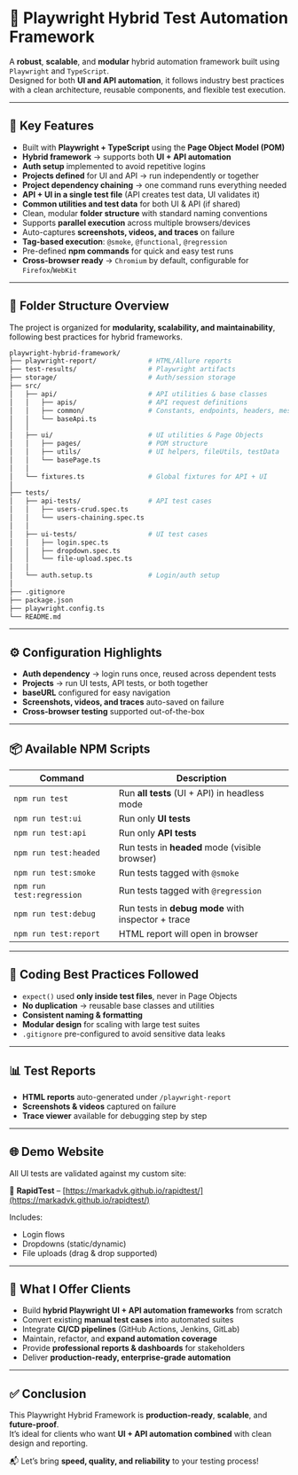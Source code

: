 # 🚀 Playwright Hybrid Test Automation Framework

A **robust**, **scalable**, and **modular** hybrid automation framework built using `Playwright` and `TypeScript`.  
Designed for both **UI and API automation**, it follows industry best practices with a clean architecture, reusable components, and flexible test execution.  

---

## 🔑 Key Features  

- Built with **Playwright + TypeScript** using the **Page Object Model (POM)**  
- **Hybrid framework** → supports both **UI + API automation**  
- **Auth setup** implemented to avoid repetitive logins  
- **Projects defined** for UI and API → run independently or together  
- **Project dependency chaining** → one command runs everything needed  
- **API + UI in a single test file** (API creates test data, UI validates it)  
- **Common utilities and test data** for both UI & API (if shared)  
- Clean, modular **folder structure** with standard naming conventions  
- Supports **parallel execution** across multiple browsers/devices  
- Auto-captures **screenshots, videos, and traces** on failure  
- **Tag-based execution**: `@smoke`, `@functional`, `@regression`  
- Pre-defined **npm commands** for quick and easy test runs  
- **Cross-browser ready** → `Chromium` by default, configurable for `Firefox`/`WebKit`  

---

## 📁 Folder Structure Overview  

The project is organized for **modularity, scalability, and maintainability**, following best practices for hybrid frameworks.  

```bash
playwright-hybrid-framework/
├── playwright-report/             # HTML/Allure reports
├── test-results/                  # Playwright artifacts
├── storage/                       # Auth/session storage
├── src/
│   ├── api/                       # API utilities & base classes
│   │   ├── apis/                  # API request definitions
│   │   ├── common/                # Constants, endpoints, headers, messages
│   │   └── baseApi.ts
│   │
│   ├── ui/                        # UI utilities & Page Objects
│   │   ├── pages/                 # POM structure
│   │   ├── utils/                 # UI helpers, fileUtils, testData
│   │   └── basePage.ts
│   │
│   └── fixtures.ts                # Global fixtures for API + UI
│
├── tests/
│   ├── api-tests/                 # API test cases
│   │   ├── users-crud.spec.ts
│   │   └── users-chaining.spec.ts
│   │
│   ├── ui-tests/                  # UI test cases
│   │   ├── login.spec.ts
│   │   ├── dropdown.spec.ts
│   │   └── file-upload.spec.ts
│   │
│   └── auth.setup.ts              # Login/auth setup
│
├── .gitignore
├── package.json
├── playwright.config.ts
└── README.md
```

---

## ⚙️ Configuration Highlights  

- **Auth dependency** → login runs once, reused across dependent tests  
- **Projects** → run UI tests, API tests, or both together  
- **baseURL** configured for easy navigation  
- **Screenshots, videos, and traces** auto-saved on failure  
- **Cross-browser testing** supported out-of-the-box  

---

## 📦 Available NPM Scripts  

| Command                    | Description                                         |
|----------------------------|-----------------------------------------------------|
| `npm run test`             | Run **all tests** (UI + API) in headless mode       |
| `npm run test:ui`          | Run only **UI tests**                               |
| `npm run test:api`         | Run only **API tests**                              |
| `npm run test:headed`      | Run tests in **headed** mode (visible browser)      |
| `npm run test:smoke`       | Run tests tagged with `@smoke`                      |
| `npm run test:regression`  | Run tests tagged with `@regression`                 |
| `npm run test:debug`       | Run tests in **debug mode** with inspector + trace  |
| `npm run test:report`      | HTML report will open in browser                    |

---

## 🧭 Coding Best Practices Followed  

- `expect()` used **only inside test files**, never in Page Objects  
- **No duplication** → reusable base classes and utilities  
- **Consistent naming & formatting**  
- **Modular design** for scaling with large test suites  
- `.gitignore` pre-configured to avoid sensitive data leaks  

---

## 📊 Test Reports  

- **HTML reports** auto-generated under `/playwright-report`  
- **Screenshots & videos** captured on failure  
- **Trace viewer** available for debugging step by step  

---

## 🌐 Demo Website  

All UI tests are validated against my custom site:  

🔗 **RapidTest** – [https://markadvk.github.io/rapidtest/](https://markadvk.github.io/rapidtest/)  

Includes:  
- Login flows  
- Dropdowns (static/dynamic)  
- File uploads (drag & drop supported)  

---

## 🤝 What I Offer Clients  

- Build **hybrid Playwright UI + API automation frameworks** from scratch  
- Convert existing **manual test cases** into automated suites  
- Integrate **CI/CD pipelines** (GitHub Actions, Jenkins, GitLab)  
- Maintain, refactor, and **expand automation coverage**  
- Provide **professional reports & dashboards** for stakeholders  
- Deliver **production-ready, enterprise-grade automation**  

---

## ✅ Conclusion  

This Playwright Hybrid Framework is **production-ready**, **scalable**, and **future-proof**.  
It’s ideal for clients who want **UI + API automation combined** with clean design and reporting.  

📬 Let’s bring **speed, quality, and reliability** to your testing process!  

